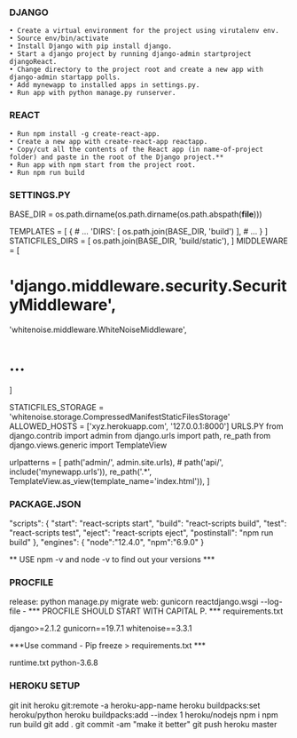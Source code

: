 ### DJANGO 

 
    • Create a virtual environment for the project using virutalenv env. 
    • Source env/bin/activate 
    • Install Django with pip install django. 
    • Start a django project by running django-admin startproject djangoReact. 
    • Change directory to the project root and create a new app with django-admin startapp polls. 
    • Add mynewapp to installed apps in settings.py. 
    • Run app with python manage.py runserver.

### REACT

    • Run npm install -g create-react-app. 
    • Create a new app with create-react-app reactapp. 
    • Copy/cut all the contents of the React app (in name-of-project folder) and paste in the root of the Django project.** 
    • Run app with npm start from the project root.
    • Run npm run build 

### SETTINGS.PY

BASE_DIR = os.path.dirname(os.path.dirname(os.path.abspath(__file__)))

TEMPLATES = [
    {
        # ...
        'DIRS': [
            os.path.join(BASE_DIR, 'build')
        ],
        # ...
    }
]
STATICFILES_DIRS = [
    os.path.join(BASE_DIR, 'build/static'),
]
MIDDLEWARE = [
  # 'django.middleware.security.SecurityMiddleware',
  'whitenoise.middleware.WhiteNoiseMiddleware',
  # ...
]

STATICFILES_STORAGE = 'whitenoise.storage.CompressedManifestStaticFilesStorage'
ALLOWED_HOSTS = ['xyz.herokuapp.com', '127.0.0.1:8000']
URLS.PY
from django.contrib import admin
from django.urls import path, re_path
from django.views.generic import TemplateView

urlpatterns = [
    path('admin/', admin.site.urls),
    # path('api/', include('mynewapp.urls')),
    re_path('.*', TemplateView.as_view(template_name='index.html')),
]

### PACKAGE.JSON

"scripts": {
"start": "react-scripts start",
"build": "react-scripts build",
"test": "react-scripts test",
"eject": "react-scripts eject",
"postinstall": "npm run build"
},
"engines": {
"node":"12.4.0",
"npm":"6.9.0"
}


** USE npm -v and node -v to find out your versions ***

### PROCFILE 
release: python manage.py migrate
web: gunicorn reactdjango.wsgi --log-file -
*** PROCFILE SHOULD START WITH CAPITAL P. ***
requirements.txt

django>=2.1.2
gunicorn==19.7.1
whitenoise==3.3.1


***Use command - Pip freeze > requirements.txt ***

runtime.txt
python-3.6.8


### HEROKU SETUP

git init
heroku git:remote -a heroku-app-name
heroku buildpacks:set heroku/python
heroku buildpacks:add --index 1 heroku/nodejs
npm i
npm run build
git add .
git commit -am "make it better"
git push heroku master











